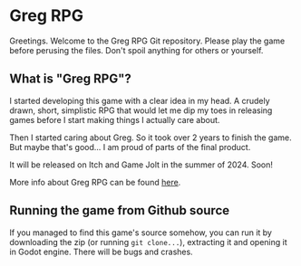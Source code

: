 # Greg RPG

Greetings. Welcome to the Greg RPG Git repository. Please play the game before perusing the files. Don't spoil anything for others or yourself.


## What is "Greg RPG"?

I started developing this game with a clear idea in my head. A crudely drawn, short, simplistic RPG that would let me dip my toes in releasing games before I start making things I actually care about.

Then I started caring about Greg. So it took over 2 years to finish the game. But maybe that's good... I am proud of parts of the final product.

It will be released on Itch and Game Jolt in the summer of 2024. Soon!

More info about Greg RPG can be found [here](https://murumart.neocities.org/g/gregrpg).


## Running the game from Github source

If you managed to find this game's source somehow, you can run it by downloading the zip (or running `git clone...`), extracting it and opening it in Godot engine. There will be bugs and crashes.



